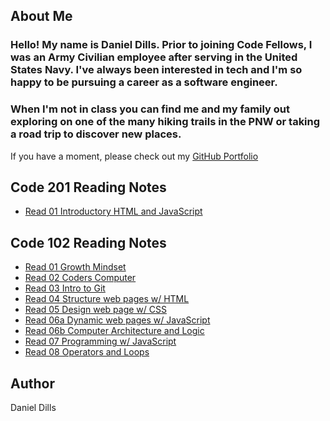 ## About Me
### Hello! My name is Daniel Dills. Prior to joining Code Fellows, I was an Army Civilian employee after serving in the United States Navy. I've always been interested in tech and I'm so happy to be pursuing a career as a software engineer.
### When I'm not in class you can find me and my family out exploring on one of the many hiking trails in the PNW or taking a road trip to discover new places.

If you have a moment, please check out my [GitHub Portfolio](https://github.com/danieldills)

## Code 201 Reading Notes

- [Read 01 Introductory HTML and JavaScript](class-01.md)

## Code 102 Reading Notes

- [Read 01 Growth Mindset](class01.md)
- [Read 02 Coders Computer](class02.md)
- [Read 03 Intro to Git](class03.md)
- [Read 04 Structure web pages w/ HTML](class04.md)
- [Read 05 Design web page w/ CSS](class05.md)
- [Read 06a Dynamic web pages w/ JavaScript](class06a.md)
- [Read 06b Computer Architecture and Logic](class06b.md)
- [Read 07 Programming w/ JavaScript](class07.md)
- [Read 08 Operators and Loops](class08.md)


## Author
Daniel Dills



